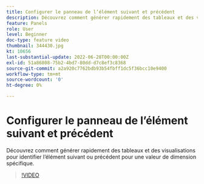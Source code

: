 ```yaml
---
title: Configurer le panneau de l’élément suivant et précédent
description: Découvrez comment générer rapidement des tableaux et des visualisations pour identifier l’élément suivant ou précédent pour une valeur de dimension spécifique.
feature: Panels
role: User
level: Beginner
doc-type: feature video
thumbnail: 344430.jpg
kt: 10656
last-substantial-update: 2022-06-28T00:00:00Z
exl-id: 51a86808-75b2-4bd7-80dd-d7c8ef3c8368
source-git-commit: a2a920c7762bdb93b54fbff1dc5f36bcc10e9400
workflow-type: tm+mt
source-wordcount: '0'
ht-degree: 0%

---
```


# Configurer le panneau de l’élément suivant et précédent

Découvrez comment générer rapidement des tableaux et des visualisations pour identifier l’élément suivant ou précédent pour une valeur de dimension spécifique.

>[!VIDEO](https://video.tv.adobe.com/v/3411116/?quality=12&learn=on&captions=fre_fr)
